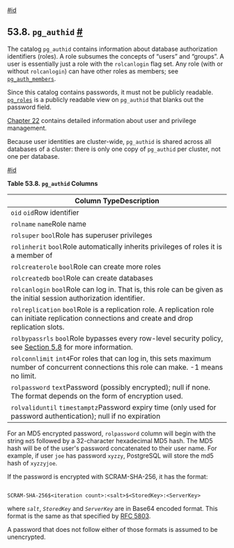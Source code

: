 [#id](#CATALOG-PG-AUTHID)

## 53.8. `pg_authid` [#](#CATALOG-PG-AUTHID)

The catalog `pg_authid` contains information about database authorization identifiers (roles). A role subsumes the concepts of “users” and “groups”. A user is essentially just a role with the `rolcanlogin` flag set. Any role (with or without `rolcanlogin`) can have other roles as members; see [`pg_auth_members`](catalog-pg-auth-members).

Since this catalog contains passwords, it must not be publicly readable. [`pg_roles`](view-pg-roles) is a publicly readable view on `pg_authid` that blanks out the password field.

[Chapter 22](user-manag) contains detailed information about user and privilege management.

Because user identities are cluster-wide, `pg_authid` is shared across all databases of a cluster: there is only one copy of `pg_authid` per cluster, not one per database.

[#id](#id-1.10.4.10.7)

**Table 53.8. `pg_authid` Columns**

| Column TypeDescription                                                                                                                            |
| ------------------------------------------------------------------------------------------------------------------------------------------------- |
| `oid` `oid`Row identifier                                                                                                                         |
| `rolname` `name`Role name                                                                                                                         |
| `rolsuper` `bool`Role has superuser privileges                                                                                                    |
| `rolinherit` `bool`Role automatically inherits privileges of roles it is a member of                                                              |
| `rolcreaterole` `bool`Role can create more roles                                                                                                  |
| `rolcreatedb` `bool`Role can create databases                                                                                                     |
| `rolcanlogin` `bool`Role can log in. That is, this role can be given as the initial session authorization identifier.                             |
| `rolreplication` `bool`Role is a replication role. A replication role can initiate replication connections and create and drop replication slots. |
| `rolbypassrls` `bool`Role bypasses every row-level security policy, see [Section 5.8](ddl-rowsecurity) for more information.                      |
| `rolconnlimit` `int4`For roles that can log in, this sets maximum number of concurrent connections this role can make. -1 means no limit.         |
| `rolpassword` `text`Password (possibly encrypted); null if none. The format depends on the form of encryption used.                               |
| `rolvaliduntil` `timestamptz`Password expiry time (only used for password authentication); null if no expiration                                  |

For an MD5 encrypted password, `rolpassword` column will begin with the string `md5` followed by a 32-character hexadecimal MD5 hash. The MD5 hash will be of the user's password concatenated to their user name. For example, if user `joe` has password `xyzzy`, PostgreSQL will store the md5 hash of `xyzzyjoe`.

If the password is encrypted with SCRAM-SHA-256, it has the format:

```

SCRAM-SHA-256$<iteration count>:<salt>$<StoredKey>:<ServerKey>
```

where _`salt`_, _`StoredKey`_ and _`ServerKey`_ are in Base64 encoded format. This format is the same as that specified by [RFC 5803](https://tools.ietf.org/html/rfc5803).

A password that does not follow either of those formats is assumed to be unencrypted.
